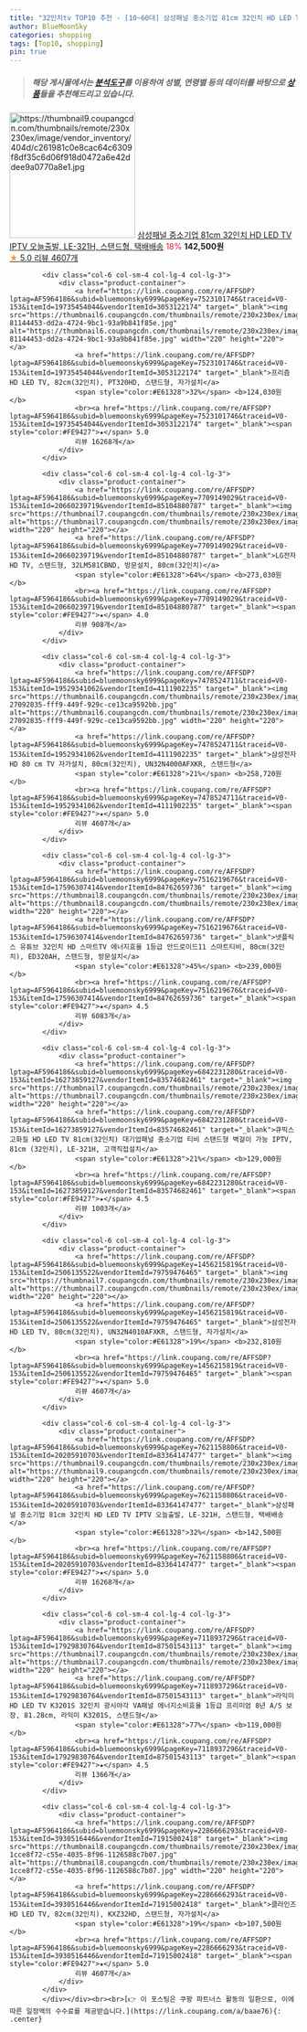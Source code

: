 ```yaml
---
title: "32인치tv TOP10 추천 - [10~60대] 삼성패널 중소기업 81cm 32인치 HD LED TV IPTV 오늘출발, LE-321H, 스탠드형, 택배배송"
author: BlueMoonSky
categories: shopping
tags: [Top10, shopping]
pin: true
---
```


> ##### 해당 게시물에서는 [**분석도구**](https://itemscout.io/)를 이용하여 **성별**, **연령별** 등의 데이터를 바탕으로 [**상품**](https://link.coupang.com/a/baae76)들을 추천해드리고 있습니다.
<div class="container"><div class="row">
            <div class="col-6 col-sm-4 col-lg-4 col-lg-3">
                <div class="product-container">
                    <a href="https://link.coupang.com/re/AFFSDP?lptag=AF5964186&subid=bluemoonsky6999&pageKey=7621158806&traceid=V0-153&itemId=20205910703&vendorItemId=83364147477" target="_blank"><img src="https://thumbnail9.coupangcdn.com/thumbnails/remote/230x230ex/image/vendor_inventory/404d/c261981c0e8cac64c6309f8df35c6d06f918d0472a6e42ddee9a0770a8e1.jpg" alt="https://thumbnail9.coupangcdn.com/thumbnails/remote/230x230ex/image/vendor_inventory/404d/c261981c0e8cac64c6309f8df35c6d06f918d0472a6e42ddee9a0770a8e1.jpg" width="220" height="220"></a>
                    <a href="https://link.coupang.com/re/AFFSDP?lptag=AF5964186&subid=bluemoonsky6999&pageKey=7621158806&traceid=V0-153&itemId=20205910703&vendorItemId=83364147477" target="_blank">삼성패널 중소기업 81cm 32인치 HD LED TV IPTV 오늘출발, LE-321H, 스탠드형, 택배배송</a>
                    <span style="color:#E61328">18%</span> <b>142,500원</b>
                    <br><a href="https://link.coupang.com/re/AFFSDP?lptag=AF5964186&subid=bluemoonsky6999&pageKey=7621158806&traceid=V0-153&itemId=20205910703&vendorItemId=83364147477" target="_blank"><span style="color:#FE9427">★</span> 5.0
                    리뷰 4607개</a>
                </div>
            </div>
            
            <div class="col-6 col-sm-4 col-lg-4 col-lg-3">
                <div class="product-container">
                    <a href="https://link.coupang.com/re/AFFSDP?lptag=AF5964186&subid=bluemoonsky6999&pageKey=7523101746&traceid=V0-153&itemId=19735454044&vendorItemId=3053122174" target="_blank"><img src="https://thumbnail6.coupangcdn.com/thumbnails/remote/230x230ex/image/retail/images/5296877259013933-81144453-dd2a-4724-9bc1-93a9b841f85e.jpg" alt="https://thumbnail6.coupangcdn.com/thumbnails/remote/230x230ex/image/retail/images/5296877259013933-81144453-dd2a-4724-9bc1-93a9b841f85e.jpg" width="220" height="220"></a>
                    <a href="https://link.coupang.com/re/AFFSDP?lptag=AF5964186&subid=bluemoonsky6999&pageKey=7523101746&traceid=V0-153&itemId=19735454044&vendorItemId=3053122174" target="_blank">프리즘 HD LED TV, 82cm(32인치), PT320HD, 스탠드형, 자가설치</a>
                    <span style="color:#E61328">32%</span> <b>124,030원</b>
                    <br><a href="https://link.coupang.com/re/AFFSDP?lptag=AF5964186&subid=bluemoonsky6999&pageKey=7523101746&traceid=V0-153&itemId=19735454044&vendorItemId=3053122174" target="_blank"><span style="color:#FE9427">★</span> 5.0
                    리뷰 16268개</a>
                </div>
            </div>
            
            <div class="col-6 col-sm-4 col-lg-4 col-lg-3">
                <div class="product-container">
                    <a href="https://link.coupang.com/re/AFFSDP?lptag=AF5964186&subid=bluemoonsky6999&pageKey=7709149029&traceid=V0-153&itemId=20660239719&vendorItemId=85104880787" target="_blank"><img src="https://thumbnail7.coupangcdn.com/thumbnails/remote/230x230ex/image/rs_quotation_api/x3k8ai6d/9997513780f145afaf079d7cf0524655.jpg" alt="https://thumbnail7.coupangcdn.com/thumbnails/remote/230x230ex/image/rs_quotation_api/x3k8ai6d/9997513780f145afaf079d7cf0524655.jpg" width="220" height="220"></a>
                    <a href="https://link.coupang.com/re/AFFSDP?lptag=AF5964186&subid=bluemoonsky6999&pageKey=7709149029&traceid=V0-153&itemId=20660239719&vendorItemId=85104880787" target="_blank">LG전자 HD TV, 스탠드형, 32LM581CBND, 방문설치, 80cm(32인치)</a>
                    <span style="color:#E61328">64%</span> <b>273,030원</b>
                    <br><a href="https://link.coupang.com/re/AFFSDP?lptag=AF5964186&subid=bluemoonsky6999&pageKey=7709149029&traceid=V0-153&itemId=20660239719&vendorItemId=85104880787" target="_blank"><span style="color:#FE9427">★</span> 4.0
                    리뷰 908개</a>
                </div>
            </div>
            
            <div class="col-6 col-sm-4 col-lg-4 col-lg-3">
                <div class="product-container">
                    <a href="https://link.coupang.com/re/AFFSDP?lptag=AF5964186&subid=bluemoonsky6999&pageKey=7478524711&traceid=V0-153&itemId=19529341062&vendorItemId=4111902235" target="_blank"><img src="https://thumbnail6.coupangcdn.com/thumbnails/remote/230x230ex/image/retail/images/1394919207411205-27092835-fff9-449f-929c-ce13ca9592bb.jpg" alt="https://thumbnail6.coupangcdn.com/thumbnails/remote/230x230ex/image/retail/images/1394919207411205-27092835-fff9-449f-929c-ce13ca9592bb.jpg" width="220" height="220"></a>
                    <a href="https://link.coupang.com/re/AFFSDP?lptag=AF5964186&subid=bluemoonsky6999&pageKey=7478524711&traceid=V0-153&itemId=19529341062&vendorItemId=4111902235" target="_blank">삼성전자 HD 80 cm TV 자가설치, 80cm(32인치), UN32N4000AFXKR, 스탠드형</a>
                    <span style="color:#E61328">21%</span> <b>258,720원</b>
                    <br><a href="https://link.coupang.com/re/AFFSDP?lptag=AF5964186&subid=bluemoonsky6999&pageKey=7478524711&traceid=V0-153&itemId=19529341062&vendorItemId=4111902235" target="_blank"><span style="color:#FE9427">★</span> 5.0
                    리뷰 4607개</a>
                </div>
            </div>
            
            <div class="col-6 col-sm-4 col-lg-4 col-lg-3">
                <div class="product-container">
                    <a href="https://link.coupang.com/re/AFFSDP?lptag=AF5964186&subid=bluemoonsky6999&pageKey=7516219676&traceid=V0-153&itemId=17596307414&vendorItemId=84762659736" target="_blank"><img src="https://thumbnail8.coupangcdn.com/thumbnails/remote/230x230ex/image/vendor_inventory/a506/6a92e3092a067290c4d68c588bb4472cb639620dca69ba7eec51a45a5356.jpg" alt="https://thumbnail8.coupangcdn.com/thumbnails/remote/230x230ex/image/vendor_inventory/a506/6a92e3092a067290c4d68c588bb4472cb639620dca69ba7eec51a45a5356.jpg" width="220" height="220"></a>
                    <a href="https://link.coupang.com/re/AFFSDP?lptag=AF5964186&subid=bluemoonsky6999&pageKey=7516219676&traceid=V0-153&itemId=17596307414&vendorItemId=84762659736" target="_blank">넷플릭스 유튜브 32인치 HD 스마트TV 에너지효율 1등급 안드로이드11 스마트티비, 80cm(32인치), ED320AH, 스탠드형, 방문설치</a>
                    <span style="color:#E61328">45%</span> <b>239,000원</b>
                    <br><a href="https://link.coupang.com/re/AFFSDP?lptag=AF5964186&subid=bluemoonsky6999&pageKey=7516219676&traceid=V0-153&itemId=17596307414&vendorItemId=84762659736" target="_blank"><span style="color:#FE9427">★</span> 4.5
                    리뷰 6083개</a>
                </div>
            </div>
            
            <div class="col-6 col-sm-4 col-lg-4 col-lg-3">
                <div class="product-container">
                    <a href="https://link.coupang.com/re/AFFSDP?lptag=AF5964186&subid=bluemoonsky6999&pageKey=6842231280&traceid=V0-153&itemId=16273859127&vendorItemId=83574682461" target="_blank"><img src="https://thumbnail7.coupangcdn.com/thumbnails/remote/230x230ex/image/vendor_inventory/20c2/4f456159a49ea9e6c13c2e9eaa77cfd0b5d39d4347e9fa6ba73f7cbc3541.jpg" alt="https://thumbnail7.coupangcdn.com/thumbnails/remote/230x230ex/image/vendor_inventory/20c2/4f456159a49ea9e6c13c2e9eaa77cfd0b5d39d4347e9fa6ba73f7cbc3541.jpg" width="220" height="220"></a>
                    <a href="https://link.coupang.com/re/AFFSDP?lptag=AF5964186&subid=bluemoonsky6999&pageKey=6842231280&traceid=V0-153&itemId=16273859127&vendorItemId=83574682461" target="_blank">큐빅스 고화질 HD LED TV 81cm(32인치) 대기업패널 중소기업 티비 스탠드형 벽걸이 가능 IPTV, 81cm (32인치), LE-321H, 고객직접설치</a>
                    <span style="color:#E61328">21%</span> <b>129,000원</b>
                    <br><a href="https://link.coupang.com/re/AFFSDP?lptag=AF5964186&subid=bluemoonsky6999&pageKey=6842231280&traceid=V0-153&itemId=16273859127&vendorItemId=83574682461" target="_blank"><span style="color:#FE9427">★</span> 4.5
                    리뷰 1003개</a>
                </div>
            </div>
            
            <div class="col-6 col-sm-4 col-lg-4 col-lg-3">
                <div class="product-container">
                    <a href="https://link.coupang.com/re/AFFSDP?lptag=AF5964186&subid=bluemoonsky6999&pageKey=1456215819&traceid=V0-153&itemId=2506135522&vendorItemId=79759476465" target="_blank"><img src="https://thumbnail7.coupangcdn.com/thumbnails/remote/230x230ex/image/vendor_inventory/9d02/4a2f39964179a22086e3d001a786e9b7f245f6bf64fd3db1c60546dffae4.jpg" alt="https://thumbnail7.coupangcdn.com/thumbnails/remote/230x230ex/image/vendor_inventory/9d02/4a2f39964179a22086e3d001a786e9b7f245f6bf64fd3db1c60546dffae4.jpg" width="220" height="220"></a>
                    <a href="https://link.coupang.com/re/AFFSDP?lptag=AF5964186&subid=bluemoonsky6999&pageKey=1456215819&traceid=V0-153&itemId=2506135522&vendorItemId=79759476465" target="_blank">삼성전자 HD LED TV, 80cm(32인치), UN32N4010AFXKR, 스탠드형, 자가설치</a>
                    <span style="color:#E61328">19%</span> <b>232,810원</b>
                    <br><a href="https://link.coupang.com/re/AFFSDP?lptag=AF5964186&subid=bluemoonsky6999&pageKey=1456215819&traceid=V0-153&itemId=2506135522&vendorItemId=79759476465" target="_blank"><span style="color:#FE9427">★</span> 5.0
                    리뷰 4607개</a>
                </div>
            </div>
            
            <div class="col-6 col-sm-4 col-lg-4 col-lg-3">
                <div class="product-container">
                    <a href="https://link.coupang.com/re/AFFSDP?lptag=AF5964186&subid=bluemoonsky6999&pageKey=7621158806&traceid=V0-153&itemId=20205910703&vendorItemId=83364147477" target="_blank"><img src="https://thumbnail9.coupangcdn.com/thumbnails/remote/230x230ex/image/vendor_inventory/404d/c261981c0e8cac64c6309f8df35c6d06f918d0472a6e42ddee9a0770a8e1.jpg" alt="https://thumbnail9.coupangcdn.com/thumbnails/remote/230x230ex/image/vendor_inventory/404d/c261981c0e8cac64c6309f8df35c6d06f918d0472a6e42ddee9a0770a8e1.jpg" width="220" height="220"></a>
                    <a href="https://link.coupang.com/re/AFFSDP?lptag=AF5964186&subid=bluemoonsky6999&pageKey=7621158806&traceid=V0-153&itemId=20205910703&vendorItemId=83364147477" target="_blank">삼성패널 중소기업 81cm 32인치 HD LED TV IPTV 오늘출발, LE-321H, 스탠드형, 택배배송</a>
                    <span style="color:#E61328">32%</span> <b>142,500원</b>
                    <br><a href="https://link.coupang.com/re/AFFSDP?lptag=AF5964186&subid=bluemoonsky6999&pageKey=7621158806&traceid=V0-153&itemId=20205910703&vendorItemId=83364147477" target="_blank"><span style="color:#FE9427">★</span> 5.0
                    리뷰 16268개</a>
                </div>
            </div>
            
            <div class="col-6 col-sm-4 col-lg-4 col-lg-3">
                <div class="product-container">
                    <a href="https://link.coupang.com/re/AFFSDP?lptag=AF5964186&subid=bluemoonsky6999&pageKey=7118937296&traceid=V0-153&itemId=17929830764&vendorItemId=87501543113" target="_blank"><img src="https://thumbnail7.coupangcdn.com/thumbnails/remote/230x230ex/image/vendor_inventory/e403/36b2e5d578d348ed8144ff83c31060db0fcb1bcb23d906bd277765fede98.jpg" alt="https://thumbnail7.coupangcdn.com/thumbnails/remote/230x230ex/image/vendor_inventory/e403/36b2e5d578d348ed8144ff83c31060db0fcb1bcb23d906bd277765fede98.jpg" width="220" height="220"></a>
                    <a href="https://link.coupang.com/re/AFFSDP?lptag=AF5964186&subid=bluemoonsky6999&pageKey=7118937296&traceid=V0-153&itemId=17929830764&vendorItemId=87501543113" target="_blank">라익미 HD LED TV K3201S 32인치 광시야각 VA패널 에너지소비효율 1등급 프리미엄 8년 A/S 보장, 81.28cm, 라익미 K3201S, 스탠드형</a>
                    <span style="color:#E61328">77%</span> <b>119,000원</b>
                    <br><a href="https://link.coupang.com/re/AFFSDP?lptag=AF5964186&subid=bluemoonsky6999&pageKey=7118937296&traceid=V0-153&itemId=17929830764&vendorItemId=87501543113" target="_blank"><span style="color:#FE9427">★</span> 4.5
                    리뷰 1366개</a>
                </div>
            </div>
            
            <div class="col-6 col-sm-4 col-lg-4 col-lg-3">
                <div class="product-container">
                    <a href="https://link.coupang.com/re/AFFSDP?lptag=AF5964186&subid=bluemoonsky6999&pageKey=2286666293&traceid=V0-153&itemId=3930516446&vendorItemId=71915002418" target="_blank"><img src="https://thumbnail8.coupangcdn.com/thumbnails/remote/230x230ex/image/retail/images/14005960779626240-1cce8f72-c55e-4035-8f96-1126588c7b07.jpg" alt="https://thumbnail8.coupangcdn.com/thumbnails/remote/230x230ex/image/retail/images/14005960779626240-1cce8f72-c55e-4035-8f96-1126588c7b07.jpg" width="220" height="220"></a>
                    <a href="https://link.coupang.com/re/AFFSDP?lptag=AF5964186&subid=bluemoonsky6999&pageKey=2286666293&traceid=V0-153&itemId=3930516446&vendorItemId=71915002418" target="_blank">클라인즈 HD LED TV, 82cm(32인치), KXZ32HD, 스탠드형, 자가설치</a>
                    <span style="color:#E61328">19%</span> <b>107,500원</b>
                    <br><a href="https://link.coupang.com/re/AFFSDP?lptag=AF5964186&subid=bluemoonsky6999&pageKey=2286666293&traceid=V0-153&itemId=3930516446&vendorItemId=71915002418" target="_blank"><span style="color:#FE9427">★</span> 5.0
                    리뷰 4607개</a>
                </div>
            </div>
            </div></div><br><br>[👉 이 포스팅은 쿠팡 파트너스 활동의 일환으로, 이에 따른 일정액의 수수료를 제공받습니다.](https://link.coupang.com/a/baae76){: .center}